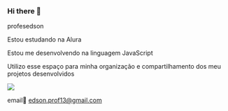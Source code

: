 ### Hi there 👋
profesedson 

Estou estudando na Alura

Estou me desenvolvendo na linguagem JavaScript

Utilizo esse espaço para minha organização e compartilhamento dos meu projetos desenvolvidos

![](https://media.tenor.com/9cMjKr3BAiUAAAAi/microscope-objects.gif)

email📧
edson.prof13@gmail.com


